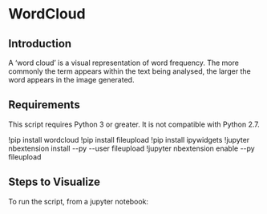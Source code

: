 # WordCloud

## Introduction

A ‘word cloud’ is a visual representation of word frequency. The more commonly the term appears within the text being analysed, the larger the word appears in the image generated.

## Requirements

This script requires Python 3 or greater. It is not compatible with Python 2.7.

!pip install wordcloud
!pip install fileupload
!pip install ipywidgets
!jupyter nbextension install --py --user fileupload
!jupyter nbextension enable --py fileupload

## Steps to Visualize

To run the script, from a jupyter notebook:

